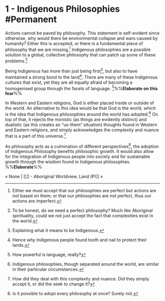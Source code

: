 # 1 - Indigenous Philosophies #Permanent 
Actions cannot be paved by philosophy. This statement is self-evident since otherwise, why would there be environmental collapse and wars caused by humanity? Either this is accepted, or there is a fundamental piece of philosophy that we are missing.[^1] Indigenous philosophies are a possible solution to a global, collective philosophy that can patch up some of these problems.[^2]

 Being Indigenous has more than just being first[^3], but also to have maintained a strong bond to the land[^4]. There are many of these Indigenous cultures that exist, yet they are all equally afraid of becoming a homogenised group through the facets of language. [^5]%%**Elaborate on this fear**%%

In Western and Eastern religions, God is either placed inside or outside of the world. An alternative to this idea would be that God is the world, which is the idea that Indigenous philosophies around the world has adopted.[^6] On top of that, it rejects the monistic (as things are evidently distinct) and dualistic (as this creates an “us-them” situation) thoughts found in Western and Eastern religions, and simply acknowledges the complexity and nuance that is a part of this universe.[^7]

As philosophy acts as a culmination of different perspectives[^8], the adoption of Indigenous Philosophy benefits philosophic growth. It would also allow for the integration of Indigenous people into society and for sustainable growth through the wisdom found in Indigenous philosophies. %%**Elaborate**%%

« None | [[2 - Aboriginal Worldview, Land (P)]] »

[^1]: Either we must accept that our philosophies are perfect but actions are not based on them; or that our philosophies are not perfect, thus our actions are imperfect.
[^2]: To be honest, do we need a perfect philosophy? Much like Aboriginal spirituality, could we not just accept the fact that complexities exist in the world.
[^3]: Explaining what it means to be Indigenous.
[^4]: Hence why Indigenous people found tooth and nail to protect their lands.
[^5]: How powerful is language, really?
[^6]: Indigenous philosophies, though separated around the world, are similar in their particular circumstances.
[^7]: How did they deal with this complexity and nuance. Did they simply accept it, or did the seek to change it?
[^8]: Is it possible to adopt every philosophy at once? Surely not.

